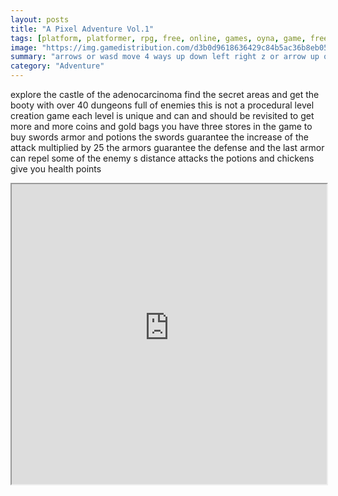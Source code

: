 ```yaml
---
layout: posts
title: "A Pixel Adventure Vol.1"
tags: [platform, platformer, rpg, free, online, games, oyna, game, free, games, play, play, games]
image: "https://img.gamedistribution.com/d3b0d9618636429c84b5ac36b8eb0595.jpg"
summary: "arrows or wasd move 4 ways up down left right z or arrow up or w or space jump x or 1 or q attack sword c or 3 dash e or 2 secondary weapons mouse left click to open close inventory buy items use items switch weapons close messages enter close dialogs up arrow open dialogs  free online games oyna game free games play play games"
category: "Adventure"
---
```


explore the castle of the adenocarcinoma find the secret areas and get the booty with over 40 dungeons full of enemies this is not a procedural level creation game each level is unique and can and should be revisited to get more and more coins and gold bags you have three stores in the game to buy swords armor and potions the swords guarantee the increase of the attack multiplied by 25 the armors guarantee the defense and the last armor can repel some of the enemy s distance attacks the potions and chickens give you health points

<iframe width="100%" height="480px;" src="https://html5.gamedistribution.com/d3b0d9618636429c84b5ac36b8eb0595/"></iframe>